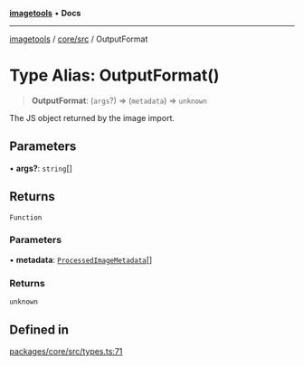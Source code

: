 [**imagetools**](../../../README.md) • **Docs**

***

[imagetools](../../../modules.md) / [core/src](../README.md) / OutputFormat

# Type Alias: OutputFormat()

> **OutputFormat**: (`args`?) => (`metadata`) => `unknown`

The JS object returned by the image import.

## Parameters

• **args?**: `string`[]

## Returns

`Function`

### Parameters

• **metadata**: [`ProcessedImageMetadata`](../interfaces/ProcessedImageMetadata.md)[]

### Returns

`unknown`

## Defined in

[packages/core/src/types.ts:71](https://github.com/JonasKruckenberg/imagetools/blob/b6421598cd4879d5c28755c1d558f8b5955cc5a1/packages/core/src/types.ts#L71)
